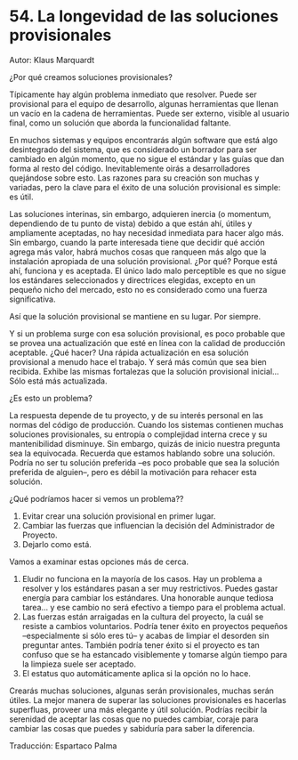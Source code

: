 # 54. La longevidad de las soluciones provisionales

Autor: Klaus Marquardt

¿Por qué creamos soluciones provisionales?

Típicamente hay algún problema inmediato que resolver. Puede ser provisional para el equipo de desarrollo, algunas herramientas que llenan un vacío en la cadena de herramientas. Puede ser externo, visible al usuario final, como un solución que aborda la funcionalidad faltante.

En muchos sistemas y equipos encontrarás algún software que está algo desintegrado del sistema, que es considerado un borrador para ser cambiado en algún momento, que no sigue el estándar y las guías que dan forma al resto del código. Inevitablemente oirás a desarrolladores quejándose sobre esto. Las razones para su creación son muchas y variadas, pero la clave para el éxito de una solución provisional es simple: es útil.

Las soluciones interinas, sin embargo, adquieren inercia (o momentum, dependiendo de tu punto de vista) debido a que están ahí, útiles y ampliamente aceptadas, no hay necesidad inmediata para hacer algo más. Sin embargo, cuando la parte interesada tiene que decidir qué acción agrega más valor, habrá muchos cosas que ranqueen más algo que la instalación apropiada de una solución provisional. ¿Por qué? Porque está ahí, funciona y es aceptada. El único lado malo perceptible es que no sigue los estándares seleccionados y directrices elegidas, excepto en un pequeño nicho del mercado, esto no es considerado como una fuerza significativa.

Así que la solución provisional se mantiene en su lugar. Por siempre.

Y si un problema surge con esa solución provisional, es poco probable que se provea una actualización que esté en línea con la calidad de producción aceptable. ¿Qué hacer? Una rápida actualización en esa solución provisional a menudo hace el trabajo. Y será más común que sea bien recibida. Exhibe las mismas fortalezas que la solución provisional inicial… Sólo está más actualizada.

¿Es esto un problema?

La respuesta depende de tu proyecto, y de su interés personal en las normas del código de producción. Cuando los sistemas contienen muchas soluciones provisionales, su entropía o complejidad interna crece y su mantenibilidad disminuye. Sin embargo, quizás de inicio nuestra pregunta sea la equivocada. Recuerda que estamos hablando sobre una solución. Podría no ser tu solución preferida –es poco probable que sea la solución preferida de alguien–, pero es débil la motivación para rehacer esta solución.

¿Qué podríamos hacer si vemos un problema??

1. Evitar crear una solución provisional en primer lugar.
2. Cambiar las fuerzas que influencian la decisión del Administrador de Proyecto.
3. Dejarlo como está.

Vamos a examinar estas opciones más de cerca.

1. Eludir no funciona en la mayoría de los casos. Hay un problema a resolver y los estándares pasan a ser muy restrictivos. Puedes gastar energía para cambiar los estándares. Una honorable aunque tediosa tarea… y ese cambio no será efectivo a tiempo para el problema actual.
2. Las fuerzas están arraigadas en la cultura del proyecto, la cuál se resiste a cambios voluntarios. Podría tener éxito en proyectos pequeños –especialmente si sólo eres tú– y acabas de limpiar el desorden sin preguntar antes. También podría tener éxito si el proyecto es tan confuso que se ha estancado visiblemente y tomarse algún tiempo para la limpieza suele ser aceptado.
3. El estatus quo automáticamente aplica si la opción no lo hace.

Crearás muchas soluciones, algunas serán provisionales, muchas serán útiles. La mejor manera de superar las soluciones provisionales es hacerlas superfluas, proveer una más elegante y útil solución. Podrías recibir la serenidad de aceptar las cosas que no puedes cambiar, coraje para cambiar las cosas que puedes y sabiduría para saber la diferencia.

Traducción: Espartaco Palma
